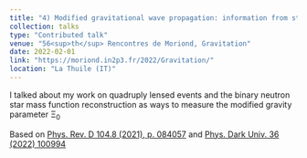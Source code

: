 ```yaml
---
title: "4) Modified gravitational wave propagation: information from strongly lensed binaries and the BNS mass function"
collection: talks
type: "Contributed talk"
venue: "56<sup>th</sup> Rencontres de Moriond, Gravitation"
date: 2022-02-01
link: "https://moriond.in2p3.fr/2022/Gravitation/"
location: "La Thuile (IT)"
---
```


I talked about my work on quadruply lensed events and the binary neutron star mass function reconstruction as ways to measure the modified gravity parameter &Xi;<sub>0</sub>

Based on <a href="https://journals.aps.org/prd/abstract/10.1103/PhysRevD.104.084057" target="_blank" rel="noopener">Phys. Rev. D 104.8 (2021), p. 084057</a> and <a href="https://doi.org/10.1016/j.dark.2022.100994" target="_blank" rel="noopener">Phys. Dark Univ. 36 (2022) 100994</a>